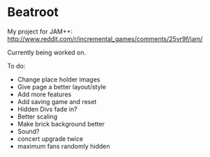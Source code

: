 Beatroot
===============

My project for JAM++: http://www.reddit.com/r/incremental_games/comments/25vr9f/jam/

Currently being worked on.

To do:
<ul>
	<li>Change place holder images</li>
	<li>Give page a better layout/style</li>
	<li>Add more features</li>
	<li>Add saving game and reset</li>
	<li>Hidden Divs fade in?</li>
	<li>Better scaling</li>
	<li>Make brick background better</li>
	<li>Sound?</li>
	<li>concert upgrade twice</li>
	<li>maximum fans randomly hidden</li>
</ul>